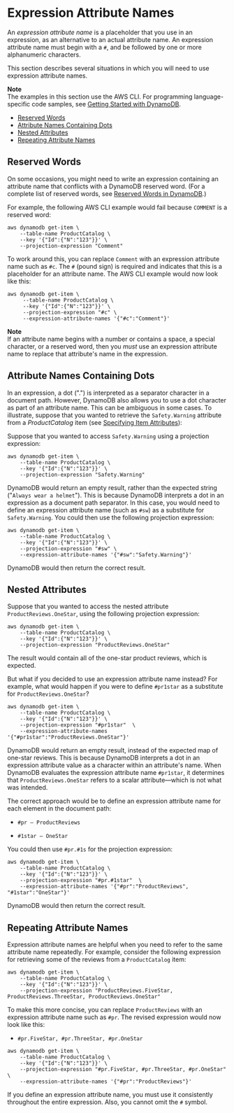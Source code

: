 # Expression Attribute Names<a name="Expressions.ExpressionAttributeNames"></a>

An *expression attribute name* is a placeholder that you use in an expression, as an alternative to an actual attribute name\. An expression attribute name must begin with a `#`, and be followed by one or more alphanumeric characters\. 

This section describes several situations in which you will need to use expression attribute names\.

**Note**  
The examples in this section use the AWS CLI\. For programming language\-specific code samples, see [Getting Started with DynamoDB](GettingStarted.md)\.


+ [Reserved Words](#Expressions.ExpressionAttributeNames.ReservedWords)
+ [Attribute Names Containing Dots](#Expressions.ExpressionAttributeNames.AttributeNamesContainingDots)
+ [Nested Attributes](#Expressions.ExpressionAttributeNames.NestedAttributes)
+ [Repeating Attribute Names](#Expressions.ExpressionAttributeNames.RepeatingAttributeNames)

## Reserved Words<a name="Expressions.ExpressionAttributeNames.ReservedWords"></a>

On some occasions, you might need to write an expression containing an attribute name that conflicts with a DynamoDB reserved word\. \(For a complete list of reserved words, see [Reserved Words in DynamoDB](ReservedWords.md)\.\)

For example, the following AWS CLI example would fail because `COMMENT` is a reserved word:

```
aws dynamodb get-item \
    --table-name ProductCatalog \
    --key '{"Id":{"N":"123"}}' \
    --projection-expression "Comment"
```

To work around this, you can replace `Comment` with an expression attribute name such as `#c`\. The `#` \(pound sign\) is required and indicates that this is a placeholder for an attribute name\. The AWS CLI example would now look like this:

```
aws dynamodb get-item \
     --table-name ProductCatalog \
     --key '{"Id":{"N":"123"}}' \
     --projection-expression "#c" \
     --expression-attribute-names '{"#c":"Comment"}'
```

**Note**  
If an attribute name begins with a number or contains a space, a special character, or a reserved word, then you *must* use an expression attribute name to replace that attribute's name in the expression\.

## Attribute Names Containing Dots<a name="Expressions.ExpressionAttributeNames.AttributeNamesContainingDots"></a>

In an expression, a dot \("\."\) is interpreted as a separator character in a document path\. However, DynamoDB also allows you to use a dot character as part of an attribute name\. This can be ambiguous in some cases\. To illustrate, suppose that you wanted to retrieve the `Safety.Warning` attribute from a *ProductCatalog* item \(see [Specifying Item Attributes](Expressions.Attributes.md)\):

Suppose that you wanted to access `Safety.Warning` using a projection expression:

```
aws dynamodb get-item \
    --table-name ProductCatalog \
    --key '{"Id":{"N":"123"}}' \
    --projection-expression "Safety.Warning"
```

DynamoDB would return an empty result, rather than the expected string \("`Always wear a helmet`"\)\. This is because DynamoDB interprets a dot in an expression as a document path separator\. In this case, you would need to define an expression attribute name \(such as `#sw`\) as a substitute for `Safety.Warning`\. You could then use the following projection expression:

```
aws dynamodb get-item \
    --table-name ProductCatalog \
    --key '{"Id":{"N":"123"}}' \
    --projection-expression "#sw" \
    --expression-attribute-names '{"#sw":"Safety.Warning"}'
```

DynamoDB would then return the correct result\.

## Nested Attributes<a name="Expressions.ExpressionAttributeNames.NestedAttributes"></a>

Suppose that you wanted to access the nested attribute `ProductReviews.OneStar`, using the following projection expression:

```
aws dynamodb get-item \
    --table-name ProductCatalog \
    --key '{"Id":{"N":"123"}}' \
    --projection-expression "ProductReviews.OneStar"
```

The result would contain all of the one\-star product reviews, which is expected\.

But what if you decided to use an expression attribute name instead? For example, what would happen if you were to define `#pr1star` as a substitute for `ProductReviews.OneStar`? 

```
aws dynamodb get-item \
    --table-name ProductCatalog \
    --key '{"Id":{"N":"123"}}' \
    --projection-expression "#pr1star"  \
    --expression-attribute-names '{"#pr1star":"ProductReviews.OneStar"}'
```

DynamoDB would return an empty result, instead of the expected map of one\-star reviews\. This is because DynamoDB interprets a dot in an expression attribute value as a character within an attribute's name\. When DynamoDB evaluates the expression attribute name `#pr1star`, it determines that `ProductReviews.OneStar` refers to a scalar attribute—which is not what was intended\.

The correct approach would be to define an expression attribute name for each element in the document path:

+ `#pr — ProductReviews`

+ `#1star — OneStar`

You could then use `#pr.#1s` for the projection expression:

```
aws dynamodb get-item \
    --table-name ProductCatalog \
    --key '{"Id":{"N":"123"}}' \
    --projection-expression "#pr.#1star"  \
    --expression-attribute-names '{"#pr":"ProductReviews", "#1star":"OneStar"}'
```

DynamoDB would then return the correct result\.

## Repeating Attribute Names<a name="Expressions.ExpressionAttributeNames.RepeatingAttributeNames"></a>

Expression attribute names are helpful when you need to refer to the same attribute name repeatedly\. For example, consider the following expression for retrieving some of the reviews from a `ProductCatalog` item:

```
aws dynamodb get-item \
    --table-name ProductCatalog \
    --key '{"Id":{"N":"123"}}' \
    --projection-expression "ProductReviews.FiveStar, ProductReviews.ThreeStar, ProductReviews.OneStar"
```

To make this more concise, you can replace `ProductReviews` with an expression attribute name such as `#pr`\. The revised expression would now look like this:

+  `#pr.FiveStar, #pr.ThreeStar, #pr.OneStar` 

```
aws dynamodb get-item \
    --table-name ProductCatalog \
    --key '{"Id":{"N":"123"}}' \
    --projection-expression "#pr.FiveStar, #pr.ThreeStar, #pr.OneStar" \
    --expression-attribute-names '{"#pr":"ProductReviews"}'
```

If you define an expression attribute name, you must use it consistently throughout the entire expression\. Also, you cannot omit the `#` symbol\. 